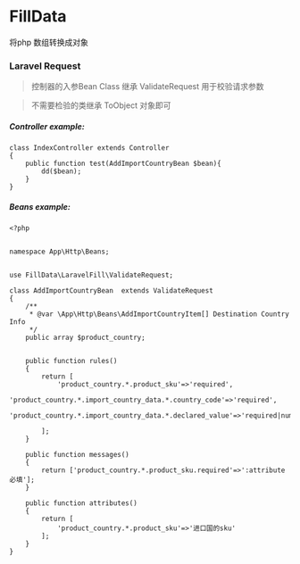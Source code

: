 # FillData
将php 数组转换成对象 

### Laravel Request 
> 控制器的入参Bean Class 继承 ValidateRequest 用于校验请求参数

>不需要检验的类继承 ToObject 对象即可


##### Controller example:
```
class IndexController extends Controller
{
    public function test(AddImportCountryBean $bean){
        dd($bean);
    }
}  
```

##### Beans example:
```
<?php


namespace App\Http\Beans;


use FillData\LaravelFill\ValidateRequest;

class AddImportCountryBean  extends ValidateRequest
{
    /**
     * @var \App\Http\Beans\AddImportCountryItem[] Destination Country Info
     */
    public array $product_country;


    public function rules()
    {
        return [
            'product_country.*.product_sku'=>'required',
            'product_country.*.import_country_data.*.country_code'=>'required',
            'product_country.*.import_country_data.*.declared_value'=>'required|numeric|min:100',

        ];
    }

    public function messages()
    {
        return ['product_country.*.product_sku.required'=>':attribute 必填'];
    }

    public function attributes()
    {
        return [
            'product_country.*.product_sku'=>'进口国的sku'
        ];
    }
}

```
